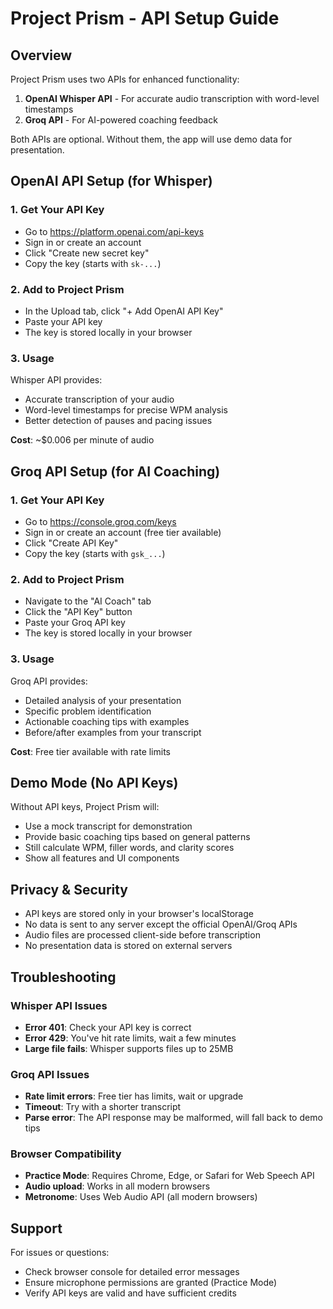 # Project Prism - API Setup Guide

## Overview
Project Prism uses two APIs for enhanced functionality:
1. **OpenAI Whisper API** - For accurate audio transcription with word-level timestamps
2. **Groq API** - For AI-powered coaching feedback

Both APIs are optional. Without them, the app will use demo data for presentation.

## OpenAI API Setup (for Whisper)

### 1. Get Your API Key
- Go to https://platform.openai.com/api-keys
- Sign in or create an account
- Click "Create new secret key"
- Copy the key (starts with `sk-...`)

### 2. Add to Project Prism
- In the Upload tab, click "+ Add OpenAI API Key"
- Paste your API key
- The key is stored locally in your browser

### 3. Usage
Whisper API provides:
- Accurate transcription of your audio
- Word-level timestamps for precise WPM analysis
- Better detection of pauses and pacing issues

**Cost**: ~$0.006 per minute of audio

## Groq API Setup (for AI Coaching)

### 1. Get Your API Key
- Go to https://console.groq.com/keys
- Sign in or create an account (free tier available)
- Click "Create API Key"
- Copy the key (starts with `gsk_...`)

### 2. Add to Project Prism
- Navigate to the "AI Coach" tab
- Click the "API Key" button
- Paste your Groq API key
- The key is stored locally in your browser

### 3. Usage
Groq API provides:
- Detailed analysis of your presentation
- Specific problem identification
- Actionable coaching tips with examples
- Before/after examples from your transcript

**Cost**: Free tier available with rate limits

## Demo Mode (No API Keys)

Without API keys, Project Prism will:
- Use a mock transcript for demonstration
- Provide basic coaching tips based on general patterns
- Still calculate WPM, filler words, and clarity scores
- Show all features and UI components

## Privacy & Security

- API keys are stored only in your browser's localStorage
- No data is sent to any server except the official OpenAI/Groq APIs
- Audio files are processed client-side before transcription
- No presentation data is stored on external servers

## Troubleshooting

### Whisper API Issues
- **Error 401**: Check your API key is correct
- **Error 429**: You've hit rate limits, wait a few minutes
- **Large file fails**: Whisper supports files up to 25MB

### Groq API Issues
- **Rate limit errors**: Free tier has limits, wait or upgrade
- **Timeout**: Try with a shorter transcript
- **Parse error**: The API response may be malformed, will fall back to demo tips

### Browser Compatibility
- **Practice Mode**: Requires Chrome, Edge, or Safari for Web Speech API
- **Audio upload**: Works in all modern browsers
- **Metronome**: Uses Web Audio API (all modern browsers)

## Support

For issues or questions:
- Check browser console for detailed error messages
- Ensure microphone permissions are granted (Practice Mode)
- Verify API keys are valid and have sufficient credits

